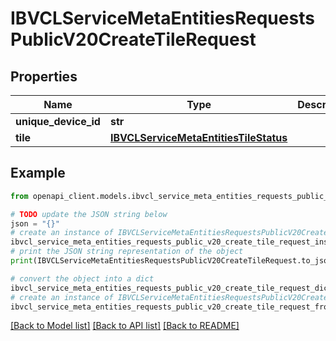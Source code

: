 # IBVCLServiceMetaEntitiesRequestsPublicV20CreateTileRequest


## Properties

Name | Type | Description | Notes
------------ | ------------- | ------------- | -------------
**unique_device_id** | **str** |  | [optional] 
**tile** | [**IBVCLServiceMetaEntitiesTileStatus**](IBVCLServiceMetaEntitiesTileStatus.md) |  | [optional] 

## Example

```python
from openapi_client.models.ibvcl_service_meta_entities_requests_public_v20_create_tile_request import IBVCLServiceMetaEntitiesRequestsPublicV20CreateTileRequest

# TODO update the JSON string below
json = "{}"
# create an instance of IBVCLServiceMetaEntitiesRequestsPublicV20CreateTileRequest from a JSON string
ibvcl_service_meta_entities_requests_public_v20_create_tile_request_instance = IBVCLServiceMetaEntitiesRequestsPublicV20CreateTileRequest.from_json(json)
# print the JSON string representation of the object
print(IBVCLServiceMetaEntitiesRequestsPublicV20CreateTileRequest.to_json())

# convert the object into a dict
ibvcl_service_meta_entities_requests_public_v20_create_tile_request_dict = ibvcl_service_meta_entities_requests_public_v20_create_tile_request_instance.to_dict()
# create an instance of IBVCLServiceMetaEntitiesRequestsPublicV20CreateTileRequest from a dict
ibvcl_service_meta_entities_requests_public_v20_create_tile_request_from_dict = IBVCLServiceMetaEntitiesRequestsPublicV20CreateTileRequest.from_dict(ibvcl_service_meta_entities_requests_public_v20_create_tile_request_dict)
```
[[Back to Model list]](../README.md#documentation-for-models) [[Back to API list]](../README.md#documentation-for-api-endpoints) [[Back to README]](../README.md)



